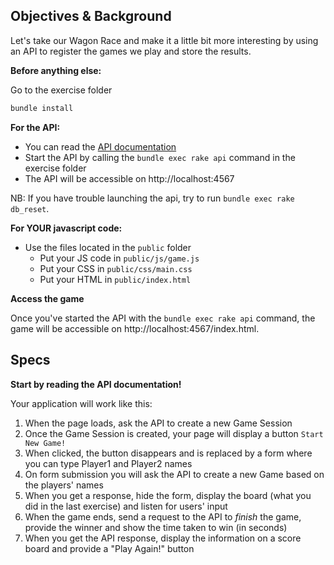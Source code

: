## Objectives & Background

Let's take our Wagon Race and make it a little bit more interesting by using an API to register the games we play and store the results.

**Before anything else:**

Go to the exercise folder

```bash
bundle install
```

**For the API:**

* You can read the [API documentation](https://github.com/lewagon/fullstack-challenges/blob/master/04-Front-End/07-JavaScript-Plugins/Optional-01-AJAX-wagon-race/API.md)
* Start the API by calling the `bundle exec rake api` command in the exercise folder
* The API will be accessible on http://localhost:4567

NB: If you have trouble launching the api, try to run `bundle exec rake db_reset`.

**For YOUR javascript code:**

* Use the files located in the `public` folder
  * Put your JS code in `public/js/game.js`
  * Put your CSS in `public/css/main.css`
  * Put your HTML in `public/index.html`

**Access the game**

Once you've started the API with the `bundle exec rake api` command, the game will be accessible on http://localhost:4567/index.html.

## Specs

**Start by reading the API documentation!**

Your application will work like this:

1. When the page loads, ask the API to create a new Game Session
2. Once the Game Session is created, your page will display a button `Start New Game!`
3. When clicked, the button disappears and is replaced by a form where you can type Player1 and Player2 names
4. On form submission you will ask the API to create a new Game based on the players' names
5. When you get a response, hide the form, display the board (what you did in the last exercise) and listen for users' input
6. When the game ends, send a request to the API to _finish_ the game, provide the winner and show the time taken to win (in seconds)
7. When you get the API response, display the information on a score board and provide a "Play Again!" button
